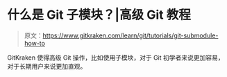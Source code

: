 # 什么是 Git 子模块？|高级 Git 教程

> 原文：<https://www.gitkraken.com/learn/git/tutorials/git-submodule-how-to>

GitKraken 使得高级 Git 操作，比如使用子模块，对于 Git 初学者来说更加容易，对于长期用户来说更加直观。